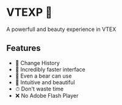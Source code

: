 # VTEXP 💅
A powerfull and beauty experience in VTEX

## Features
- 📁 Change History
- 🚀 Incredibly faster interface
- 🐻 Even a bear can use
- 🌈 Intuitive and beautiful
- ⏱ Don't waste time
- ❌ No Adobe Flash Player
